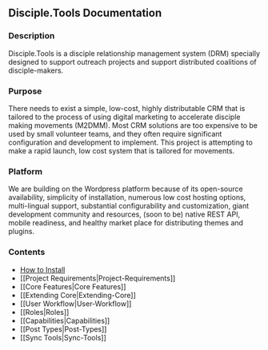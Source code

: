 ## Disciple.Tools Documentation

### Description
Disciple.Tools is a disciple relationship management system (DRM) specially designed to support outreach projects and support distributed coalitions of disciple-makers.

### Purpose
There needs to exist a simple, low-cost, highly distributable CRM that is tailored to the process of using digital marketing to accelerate disciple making movements (M2DMM). Most CRM solutions are too expensive to be used by small volunteer teams, and they often require significant configuration and development to implement. This project is attempting to make a rapid launch, low cost system that is tailored for movements.

### Platform
We are building on the Wordpress platform because of its open-source availability, simplicity of installation, numerous low cost hosting options, multi-lingual support, substantial configurability and customization, giant development community and resources, (soon to be) native REST API, mobile readiness, and healthy market place for distributing themes and plugins. 

### Contents
- [How to Install](how-to-install.md)
- [[Project Requirements|Project-Requirements]]
- [[Core Features|Core Features]]
- [[Extending Core|Extending-Core]]
- [[User Workflow|User-Workflow]]
- [[Roles|Roles]]
- [[Capabilities|Capabilities]]
- [[Post Types|Post-Types]]
- [[Sync Tools|Sync-Tools]]